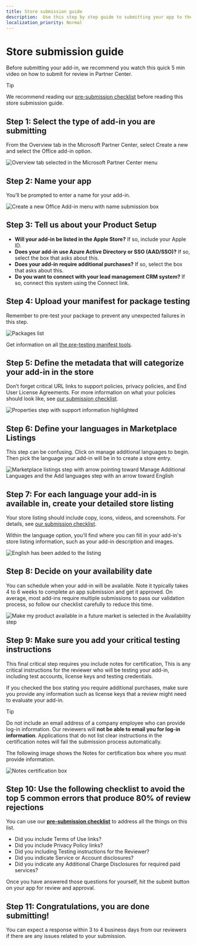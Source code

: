 ```yaml
---
title: Store submission guide
description:  Use this step by step guide to submitting your app to the Microsoft stores. 
localization_priority: Normal
---
```


# Store submission guide

Before submitting your add-in, we recommend you watch this quick 5 min video on how to submit for review in Partner Center.

>[!TIP]
>We recommend reading our [pre-submission checklist](./checklist.md) before reading this store submission guide. 

## Step 1: Select the type of add-in you are submitting 

From the Overview tab in the Microsoft Partner Center, select Create a new and select the Office add-in option.

![Overview tab selected in the Microsoft Partner Center menu](./images/new/step-select-type-of-add-in.png)
 
## Step 2: Name your app
 
You’ll be prompted to enter a name for your add-in.

![Create a new Office Add-in menu with name submission box](./images/new/step-2-name-addin.png)

## Step 3: Tell us about your Product Setup

- **Will your add-in be listed in the Apple Store?** 
    If so, include your Apple ID.
- **Does your add-in use Azure Active Directory or SSO (AAD/SSO)?** 
    If so, select the box that asks about this.
- **Does your add-in require additional purchases?** 
    If so, select the box that asks about this. 
- **Do you want to connect with your lead management CRM system?** 
    If so, connect this system using the Connect link.

## Step 4: Upload your manifest for package testing
Remember to pre-test your package to prevent any unexpected failures in this step.

![Packages list](./images/new/step-4-package-validation.png)

Get information on all [the pre-testing manifest tools](https://docs.microsoft.com/office/dev/add-ins/testing/troubleshoot-manifest#:~:text=%20To%20use%20a%20command-line%20XML%20schema%20validation,and%20replace%20XML_FILE%20with%20the%20path...%20More%20).

## Step 5: Define the metadata that will categorize your add-in in the store

Don’t forget critical URL links to support policies, privacy policies, and End User License Agreements. For more information on what your policies should look like, see [our submission checklist](checklist.md###✅-Step-5-:-If-your-add-in-requires-additional-purchases-from-thir-party-services-or-SaaS-offers-,-provide-testing-information-for-these-services).

![Properties step with support information highlighted](./images/new/step-5-properties-support.png)

## Step 6: Define your languages in Marketplace Listings

This step can be confusing. Click on manage additional languages to begin. Then pick the language your add-in will be in to create a store entry.

![Marketplace listings step with arrow pointing toward Manage Additional Languages and the Add languages step with an arrow toward English](./images/new/step-6-define-your-languages.png)

## Step 7: For each language your add-in is available in, create your detailed store listing

Your store listing should include copy, icons, videos, and screenshots. For details, see [our submission checklist](./checklist.md###-✅-Step-7-:-Prepare-your-store-listing-with-your-team).

Within the language option, you'll find where you can fill in your add-in's store listing information, such as your add-in description and images.

![English has been added to the listing](./images/new/step-7-define-your-store-page.png)

## Step 8: Decide on your availability date

You can schedule when your add-in will be available. Note it typically takes 4 to 6 weeks to complete an app submission and get it approved. On average, most add-ins require multiple submissions to pass our validation process, so follow our checklist carefully to reduce this time.  

![Make my product available in a future market is selected in the Availability step](./images/new/step-8-set-availability-time-date.png)

## Step 9:  Make sure you add your critical testing instructions

This final critical step requires you include notes for certification, This is any critical instructions for the reviewer who will be testing your add-in, including test accounts, license keys and testing credentials.

If you checked the box stating you require additional purchases, make sure you provide any information such as license keys that a review might need to evaluate your add-in.

>[!TIP]
> Do not include an email address of a company employee who can provide log-in information. Our reviewers will **not be able to email you for log-in information**. Applications that do not list clear instructions in the certification notes will fail the submission process automatically.

The following image shows the Notes for certification box where you must provide information.

![Notes certification box](./images/new/step-9-critical-testing-instructions.png)

## Step 10:  Use the following checklist to avoid the top 5 common errors that produce 80% of review rejections

You can use our **[pre-submission checklist](./checklist.md)** to address all the things on this list.

- Did you include Terms of Use links?
- Did you include Privacy Policy links?
- Did you including Testing instructions for the Reviewer?
- Did you indicate Service or Account disclosures?
- Did you indicate any Additional Charge Disclosures for required paid services?

Once you have answered those questions for yourself, hit the submit button on your app for review and approval.

## Step 11: Congratulations, you are done submitting!

You can expect a response within 3 to 4 business days from our reviewers if there are any issues related to your submission.